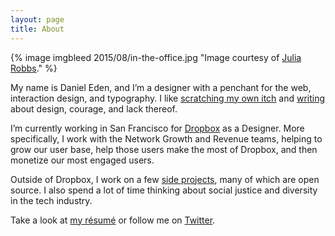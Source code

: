 ```yaml
---
layout: page
title: About
---
```


{% image imgbleed 2015/08/in-the-office.jpg "Image courtesy of [Julia Robbs](http://juliarobbs.com)." %}

My name is Daniel Eden, and I’m a designer with a penchant for the web, interaction design, and typography. I like [scratching my own itch](/portfolio) and [writing](/blog) about design, courage, and lack thereof.

I’m currently working in San Francisco for [Dropbox](http://dropbox.com) as a Designer. More specifically, I work with the Network Growth and Revenue teams, helping to grow our user base, help those users make the most of Dropbox, and then monetize our most engaged users.

Outside of Dropbox, I work on a few [side projects](/portfolio), many of which are open source. I also spend a lot of time thinking about social justice and diversity in the tech industry.

Take a look at [my résumé](https://www.dropbox.com/s/kq431p4ey1b1ayu/R%C3%A9sum%C3%A9.pdf) or follow me on [Twitter](http://twitter.com/_dte).
